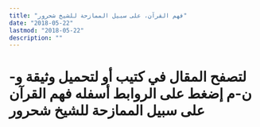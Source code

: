 ```yaml
---
title: "فهم القرآن، على سبيل الممازحة للشيخ شحرور"
date: "2018-05-22"
lastmod: "2018-05-22"
description: ""
---
```

# **لتصفح المقال في كتيب أو لتحميل وثيقة و-ن-م إضغط على الروابط أسفله** **فهم القرآن على سبيل الممازحة للشيخ شحرور**

###